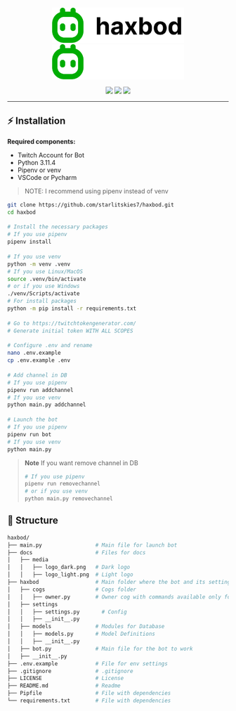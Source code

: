 <p></p>
<p align="center">
	<img width="300" src="docs/media/logo_dark.png#gh-light-mode-only"/>
	<img width="300" src="docs/media/logo_light.png#gh-dark-mode-only"/>
</p>
<p align="center">
  <img src="https://img.shields.io/badge/Python-3.11.4-informational.svg">
  <img src="https://img.shields.io/badge/TwitchIO-2.6.0-informational.svg">
  <a href="https://github.com/starlitskies7/haxbod/blob/main/LICENSE">
    <img src="https://img.shields.io/github/license/starlitskies7/haxbod">
  </a>
</p>

---

## ⚡️ Installation
**Required components:**
- Twitch Account for Bot
- Python 3.11.4
- Pipenv or venv
- VSCode or Pycharm

> NOTE: I recommend using pipenv instead of venv

```bash
git clone https://github.com/starlitskies7/haxbod.git
cd haxbod

# Install the necessary packages
# If you use pipenv
pipenv install

# If you use venv
python -m venv .venv
# If you use Linux/MacOS
source .venv/bin/activate
# or if you use Windows
./venv/Scripts/activate
# For install packages
python -m pip install -r requirements.txt

# Go to https://twitchtokengenerator.com/
# Generate initial token WITH ALL SCOPES 

# Configure .env and rename
nano .env.example
cp .env.example .env

# Add channel in DB
# If you use pipenv
pipenv run addchannel
# If you use venv
python main.py addchannel

# Launch the bot
# If you use pipenv
pipenv run bot
# If you use venv
python main.py
```

> **Note**
> If you want remove channel in DB
> ```bash
> # If you use pipenv
> pipenv run removechannel 
> # or if you use venv
> python main.py removechannel
> ```

## 📁 Structure

```bash
haxbod/
├── main.py                 # Main file for launch bot
├── docs                    # Files for docs
│   ├── media
│   │   ├── logo_dark.png   # Dark logo
│   │   ├── logo_light.png  # Light logo
├── haxbod                  # Main folder where the bot and its settings are contained
│   ├── cogs                # Cogs folder
│   │   ├── owner.py        # Owner cog with commands available only for owner bot
│   ├── settings        
│   │   ├── settings.py       # Config
│   │   ├── __init__.py
│   ├── models              # Modules for Database
│   │   ├── models.py       # Model Definitions
│   │   ├── __init__.py
│   ├── bot.py              # Main file for the bot to work
│   ├── __init__.py 
├── .env.example            # File for env settings
├── .gitignore              # .gitignore
├── LICENSE                 # License
├── README.md               # Readme
├── Pipfile                 # File with dependencies
└── requirements.txt        # File with dependencies
```